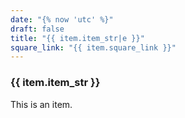 ```yaml
---
date: "{% now 'utc' %}"
draft: false
title: "{{ item.item_str|e }}"
square_link: "{{ item.square_link }}"
---
```


### {{ item.item_str }}

This is an item.